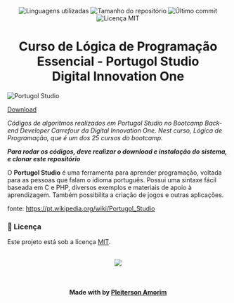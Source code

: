 <!-- Badges session -->
<p align="center">  
  <!-- languages -->
  <img src="https://img.shields.io/github/languages/count/pleiterson/logica-portugol?style=social" alt="Linguagens utilizadas">
  <!-- repo size -->
  <img src="https://img.shields.io/github/repo-size/Pleiterson/logica-portugol?style=social" alt="Tamanho do repositório">
  <!-- last commit -->
  <img src="https://img.shields.io/github/last-commit/Pleiterson/logica-portugol?style=social" alt="Último commit">
  <!-- licence MIT -->
  <img src="https://img.shields.io/github/license/Pleiterson/logica-portugol?style=social" alt="Licença MIT">
</p>


<!--About session-->
<h1 align="center">Curso de Lógica de Programação Essencial - Portugol Studio<br>Digital Innovation One</h1>

<img src="https://imgur.com/PTMwcek.png" alt="Portugol Studio">

[Download](https://github.com/UNIVALI-LITE/Portugol-Studio/releases/)

<i>Códigos de algoritmos realizados em Portugol Studio no Bootcamp Back-end Developer Carrefour da Digital Innovation One.
Nest curso, Lógica de Programação, que é um dos 25 cursos do bootcamp.</i>

<i><b>Para rodar os códigos, deve realizar o download e instalação do sistema, e clonar este repositório</b></i>

O <b>Portugol Studio</b> é uma ferramenta para aprender programação, voltada para as pessoas que falam o idioma português. Possui uma sintaxe fácil baseada em C e PHP, diversos exemplos e materiais de apoio à aprendizagem. Também possibilita a criação de jogos e outras aplicações.

fonte: https://pt.wikipedia.org/wiki/Portugol_Studio


<!--License session-->
<h3>📝 Licença</h3>

Este projeto está sob a licença [MIT](./LICENSE).
<br><br>

<p align="center"><img src="https://imgur.com/PQ7M73U.png"></p>


<!--Bottom session-->
<br><h4 align=center>Made with by <a target="_blank" href="https://pleiterson.vercel.app" >Pleiterson Amorim</a></h4>